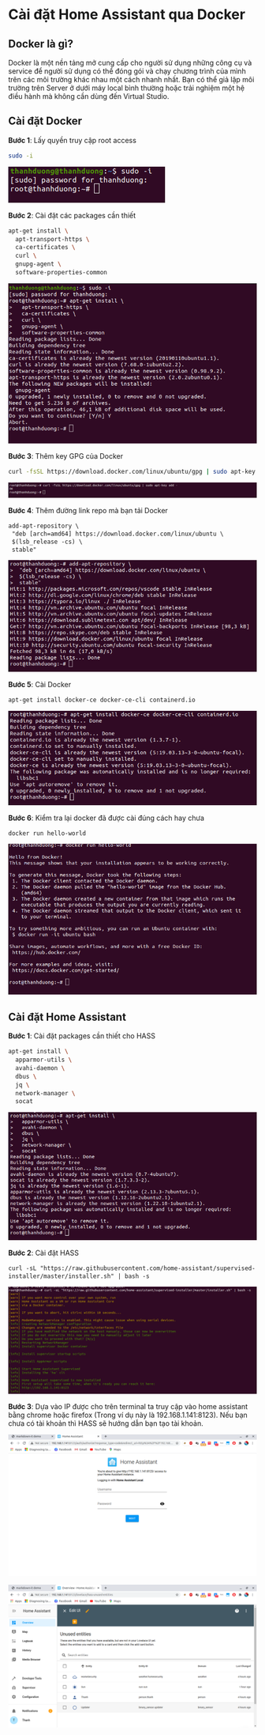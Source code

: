 # Cài đặt Home Assistant qua Docker

## Docker là gì?

Docker là một nền tảng mở cung cấp cho người sử dụng những công cụ và service để người sử dụng có thể đóng gói và chạy chương trình của mình trên các môi trường khác nhau một cách nhanh nhất. Bạn có thể giả lập môi trường trên Server ở dưới máy local bình thường hoặc trải nghiệm một hệ điều hành mà không cần dùng đến Virtual Studio.

## Cài đặt Docker

**Bước 1**: Lấy quyền truy cập root access

``` bash
sudo -i
```

![root access](../_static/images/Dock_sudoi.png)

**Bước 2**: Cài đặt các packages cần thiết

``` bash
apt-get install \
  apt-transport-https \
  ca-certificates \
  curl \
  gnupg-agent \
  software-properties-common
```
![Install packages](../_static/images/Dock_InstallPack.png)

**Bước 3**: Thêm key GPG của Docker

```bash
curl -fsSL https://download.docker.com/linux/ubuntu/gpg | sudo apt-key add -
```

![add key](../_static/images/Dock_addkey.png)

**Bước 4**: Thêm đường link repo mà bạn tải Docker
```
add-apt-repository \
 "deb [arch=amd64] https://download.docker.com/linux/ubuntu \
 $(lsb_release -cs) \
 stable"
```
![add repo](../_static/images/Dock_addrepo.png)

**Bước 5**: Cài Docker
```bash
apt-get install docker-ce docker-ce-cli containerd.io
```
![install docker](../_static/images/Dock_install.png)

**Bước 6**: Kiểm tra lại docker đã được cài đúng cách hay chưa
```bash
docker run hello-world
```
![check docker](../_static/images/Dock_check.png)

## Cài đặt Home Assistant
**Bước 1**: Cài đặt packages cần thiết cho HASS
```bash
apt-get install \
  apparmor-utils \
  avahi-daemon \
  dbus \
  jq \
  network-manager \
  socat
```
![HASS packages](../_static/images/HASS_pack.png)

**Bước 2**: Cài đặt HASS
```
curl -sL "https://raw.githubusercontent.com/home-assistant/supervised-installer/master/installer.sh" | bash -s
```
![](../_static/images/HASS_install.png)

**Bước 3**: Dựa vào IP được cho trên terminal ta truy cập vào home assistant bằng chrome hoặc firefox (Trong ví dụ này là 192.168.1.141:8123). Nếu bạn chưa có tài khoản thì HASS sẽ hướng dẫn bạn tạo tài khoản.

![](../_static/images/HASS_login.png)

![](../_static/images/HASS_Interface.png)
